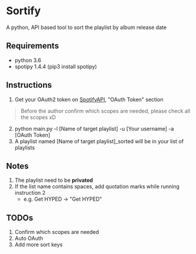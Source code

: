 # Sortify
A python, API based tool to sort the playlist by album release date

## Requirements
- python    3.6
- spotipy   1.4.4 (pip3 install spotipy)

## Instructions
1. Get your OAuth2 token on [SpotifyAPI](https://developer.spotify.com/console/get-track), "OAuth Token" section
> Before the author confirm which scopes are needed, please check all the scopes xD
2. python main.py -l [Name of target playlist] -u [Your username] -a [OAuth Token]
3. A playlist named [Name of target playlist]_sorted will be in your list of playlists

## Notes
1. The playlist need to be **privated**
2. If the list name contains spaces, add quotation marks while running instruction 2
    - e.g. Get HYPED -> "Get HYPED"

## TODOs
1. Confirm which scopes are needed
2. Auto OAuth
3. Add more sort keys

